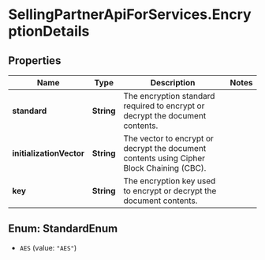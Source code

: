 # SellingPartnerApiForServices.EncryptionDetails

## Properties

Name | Type | Description | Notes
------------ | ------------- | ------------- | -------------
**standard** | **String** | The encryption standard required to encrypt or decrypt the document contents. | 
**initializationVector** | **String** | The vector to encrypt or decrypt the document contents using Cipher Block Chaining (CBC). | 
**key** | **String** | The encryption key used to encrypt or decrypt the document contents. | 



## Enum: StandardEnum


* `AES` (value: `"AES"`)




